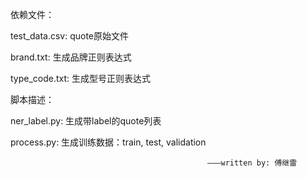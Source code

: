 依赖文件：

  test_data.csv: quote原始文件

  brand.txt: 生成品牌正则表达式

  type_code.txt: 生成型号正则表达式

脚本描述：

  ner_label.py: 生成带label的quote列表

  process.py: 生成训练数据：train, test, validation

												———written by: 傅继雷
